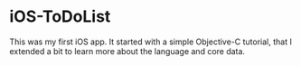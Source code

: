 iOS-ToDoList
============

This was my first iOS app. It started with a simple Objective-C tutorial, that I extended a bit to learn more about the language and core data. 
